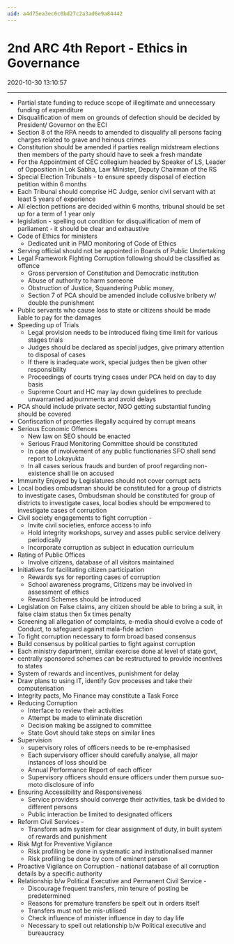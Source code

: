 ```yaml
---
uid: a4d75ea3ec6c0bd27c2a3ad6e9a84442
---
```


# 2nd ARC 4th Report - Ethics in Governance
2020-10-30 13:10:57
            
---

-   Partial state funding to reduce scope of illegitimate and unnecessary funding of expenditure
-   Disqualification of mem on grounds of defection should be decided by President/ Governor on the ECI
-   Section 8 of the RPA needs to amended to disqualify all persons facing charges related to grave and heinous crimes
-   Constitution should be amended if parties realign midstream elections then members of the party should have to seek a fresh mandate
-   For the Appointment of CEC collegium headed by Speaker of LS, Leader of Opposition in Lok Sabha, Law Minister, Deputy Chairman of the RS
-   Special Election Tribunals - to ensure speedy disposal of election petition within 6 months
-   Each Tribunal should comprise HC Judge, senior civil servant with at least 5 years of experience
-   All election petitions are decided within 6 months, tribunal should be set up for a term of 1 year only
-   legislation - spelling out condition for disqualification of mem of parliament - it should be clear and exhaustive
-   Code of Ethics for ministers
    -   Dedicated unit in PMO monitoring of Code of Ethics
-   Serving official should not be appointed in Boards of Public Undertaking
-   Legal Framework Fighting Corruption following should be classified as offence
    -   Gross perversion of Constitution and Democratic institution
    -   Abuse of authority to harm someone
    -   Obstruction of Justice, Squandering Public money,
    -   Section 7 of PCA should be amended include collusive bribery w/ double the punishment
-   Public servants who cause loss to state or citizens should be made liable to pay for the damages
-   Speeding up of Trials
    -   Legal provision needs to be introduced fixing time limit for various stages trials
    -   Judges should be declared as special judges, give primary attention to disposal of cases
    -   If there is inadequate work, special judges then be given other responsibility
    -   Proceedings of courts trying cases under PCA held on day to day basis
    -   Supreme Court and HC may lay down guidelines to preclude unwarranted adjournments and avoid delays
-   PCA should include private sector, NGO getting substantial funding should be covered
-   Confiscation of properties illegally acquired by corrupt means
-   Serious Economic Offences
    -   New law on SEO should be enacted
    -   Serious Fraud Monitoring Committee should be constituted
    -   In case of involvement of any public functionaries SFO shall send report to Lokayukta
    -   In all cases serious frauds and burden of proof regarding non-existence shall lie on accused
-   Immunity Enjoyed by Legislatures should not cover corrupt acts
-   Local bodies ombudsman should be constituted for a group of districts to investigate cases, Ombudsman should be constituted for group of districts to investigate cases, local bodies should be empowered to investigate cases of corruption
-   Civil society engagements to fight corruption -
    -   Invite civil societies, enforce access to info
    -   Hold integrity workshops, survey and asses public service delivery periodically
    -   Incorporate corruption as subject in education curriculum
-   Rating of Public Offices
    -   Involve citizens, database of all visitors maintained
-   Initiatives for facilitating citizen participation
    -   Rewards sys for reporting cases of corruption
    -   School awareness programs, Citizens may be involved in assessment of ethics
    -   Reward Schemes should be introduced
-   Legislation on False claims, any citizen should be able to bring a suit, in false claim status then 5x times penalty
-   Screening all allegation of complaints, e-media should evolve a code of Conduct, to safeguard against mala-fide action
-   To fight corruption necessary to form broad based consensus
-   Build consensus by political parties to fight against corruption
-   Each ministry department, similar exercise done at level of state govt,
-   centrally sponsored schemes can be restructured to provide incentives to states
-   System of rewards and incentives, punishment for delay
-   Draw plans to using IT, identify Gov processes and take their computerisation
-   Integrity pacts, Mo Finance may constitute a Task Force
-   Reducing Corruption
    -   Interface to review their activities
    -   Attempt be made to eliminate discretion
    -   Decision making be assigned to committee
    -   State Govt should take steps on similar lines
-   Supervision
    -   supervisory roles of officers needs to be re-emphasised
    -   Each supervisory officer should carefully analyse, all major instances of loss should be
    -   Annual Performance Report of each officer
    -   Supervisory officers should ensure officers under them pursue suo-moto disclosure of info
-   Ensuring Accessibility and Responsiveness
    -   Service providers should converge their activities, task be divided to different persons
    -   Public interaction be limited to designated officers
-   Reform Civil Services -
    -   Transform adm system for clear assignment of duty, in built system of rewards and punishment
-   Risk Mgt for Preventive Vigilance
    -   Risk profiling be done in systematic and institutionalised manner
    -   Risk profiling be done by com of eminent person
-   Proactive Vigilance on Corruption - national database of all corruption details by a specific authority
-   Relationship b/w Political Executive and Permanent Civil Service -
    -   Discourage frequent transfers, min tenure of posting be predetermined
    -   Reasons for premature transfers be spelt out in orders itself
    -   Transfers must not be mis-utilised
    -   Check influence of minister influence in day to day life
    -   Necessary to spell out relationship b/w Political executive and bureaucracy




